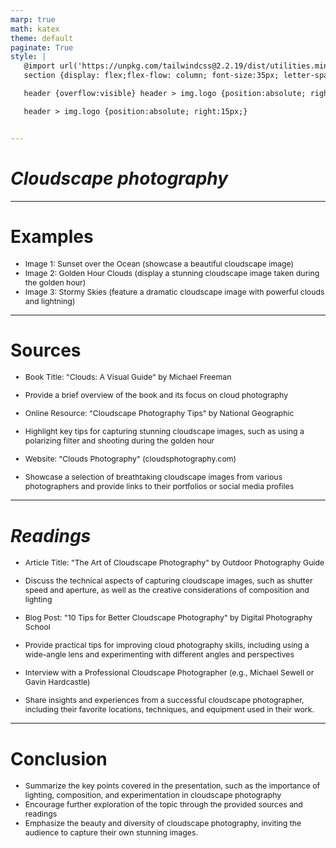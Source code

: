 ```yaml
---
marp: true
math: katex
theme: default
paginate: True
style: |
   @import url('https://unpkg.com/tailwindcss@2.2.19/dist/utilities.min.css');
   section {display: flex;flex-flow: column; font-size:35px; letter-spacing:1.4px;}

   header {overflow:visible} header > img.logo {position:absolute; right:15px;}

   header > img.logo {position:absolute; right:15px;}


---
```

<!-- backgroundColor: white -->
<!-- _class: lead -->

 # _Cloudscape photography_

---
<style scoped>p,li {font-size:0.88em}</style>

 # Examples

- Image 1: Sunset over the Ocean (showcase a beautiful cloudscape image)
- Image 2: Golden Hour Clouds (display a stunning cloudscape image taken during the golden hour)
- Image 3: Stormy Skies (feature a dramatic cloudscape image with powerful clouds and lightning)

---
<style scoped>p,li {font-size:0.76em}</style>

 # Sources

- Book Title: "Clouds: A Visual Guide" by Michael Freeman

+ Provide a brief overview of the book and its focus on cloud photography
- Online Resource: "Cloudscape Photography Tips" by National Geographic

+ Highlight key tips for capturing stunning cloudscape images, such as using a polarizing filter and shooting during the golden hour
- Website: "Clouds Photography" (cloudsphotography.com)

+ Showcase a selection of breathtaking cloudscape images from various photographers and provide links to their portfolios or social media profiles

---
<style scoped>p,li {font-size:0.76em}</style>

 # _Readings_
- Article Title: "The Art of Cloudscape Photography" by Outdoor Photography Guide

+ Discuss the technical aspects of capturing cloudscape images, such as shutter speed and aperture, as well as the creative considerations of composition and lighting
- Blog Post: "10 Tips for Better Cloudscape Photography" by Digital Photography School

+ Provide practical tips for improving cloud photography skills, including using a wide-angle lens and experimenting with different angles and perspectives
- Interview with a Professional Cloudscape Photographer (e.g., Michael Sewell or Gavin Hardcastle)

+ Share insights and experiences from a successful cloudscape photographer, including their favorite locations, techniques, and equipment used in their work.


---
<style scoped>p,li {font-size:0.88em}</style>

 # Conclusion
- Summarize the key points covered in the presentation, such as the importance of lighting, composition, and experimentation in cloudscape photography
- Encourage further exploration of the topic through the provided sources and readings
- Emphasize the beauty and diversity of cloudscape photography, inviting the audience to capture their own stunning images.
